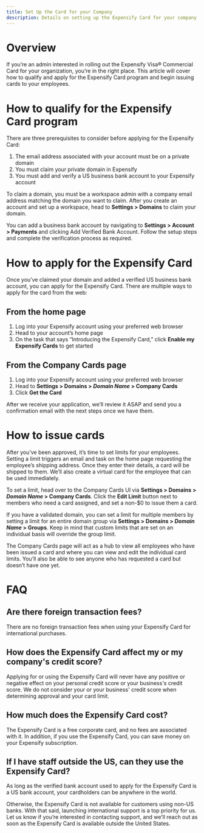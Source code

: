 ```yaml
---
title: Set Up the Card for your Company
description: Details on setting up the Expensify Card for your company as an admin
---
```

# Overview

If you’re an admin interested in rolling out the Expensify Visa® Commercial Card for your organization, you’re in the right place. This article will cover how to qualify and apply for the Expensify Card program and begin issuing cards to your employees. 

# How to qualify for the Expensify Card program

There are three prerequisites to consider before applying for the Expensify Card:

1. The email address associated with your account must be on a private domain
2. You must claim your private domain in Expensify
3. You must add and verify a US business bank account to your Expensify account
   
To claim a domain, you must be a workspace admin with a company email address matching the domain you want to claim. After you create an account and set up a workspace, head to **Settings > Domains** to claim your domain.

You can add a business bank account by navigating to **Settings > Account > Payments** and clicking Add Verified Bank Account. Follow the setup steps and complete the verification process as required.

# How to apply for the Expensify Card

Once you’ve claimed your domain and added a verified US business bank account, you can apply for the Expensify Card. There are multiple ways to apply for the card from the web:

## From the home page

1. Log into your Expensify account using your preferred web browser
2. Head to your account’s home page
3. On the task that says “Introducing the Expensify Card,” click **Enable my Expensify Cards** to get started

## From the Company Cards page

1. Log into your Expensify account using your preferred web browser
2. Head to **Settings > Domains > _Domain Name_ > Company Cards**
3. Click **Get the Card**

After we receive your application, we’ll review it ASAP and send you a confirmation email with the next steps once we have them.

# How to issue cards

After you’ve been approved, it’s time to set limits for your employees. Setting a limit triggers an email and task on the home page requesting the employee’s shipping address. Once they enter their details, a card will be shipped to them. We’ll also create a virtual card for the employee that can be used immediately.

To set a limit, head over to the Company Cards UI via **Settings > Domains > _Domain Name_ > Company Cards**. Click the **Edit Limit** button next to members who need a card assigned, and set a non-$0 to issue them a card.

If you have a validated domain, you can set a limit for multiple members by setting a limit for an entire domain group via **Settings > Domains > _Domain Name_ > Groups**. Keep in mind that custom limits that are set on an individual basis will override the group limit.

The Company Cards page will act as a hub to view all employees who have been issued a card and where you can view and edit the individual card limits. You’ll also be able to see anyone who has requested a card but doesn’t have one yet.

# FAQ

## Are there foreign transaction fees?

There are no foreign transaction fees when using your Expensify Card for international purchases.

## How does the Expensify Card affect my or my company's credit score?

Applying for or using the Expensify Card will never have any positive or negative effect on your personal credit score or your business's credit score. We do not consider your or your business' credit score when determining approval and your card limit.

## How much does the Expensify Card cost?

The Expensify Card is a free corporate card, and no fees are associated with it. In addition, if you use the Expensify Card, you can save money on your Expensify subscription.

## If I have staff outside the US, can they use the Expensify Card?

As long as the verified bank account used to apply for the Expensify Card is a US bank account, your cardholders can be anywhere in the world.

Otherwise, the Expensify Card is not available for customers using non-US banks. With that said, launching international support is a top priority for us. Let us know if you’re interested in contacting support, and we’ll reach out as soon as the Expensify Card is available outside the United States.
